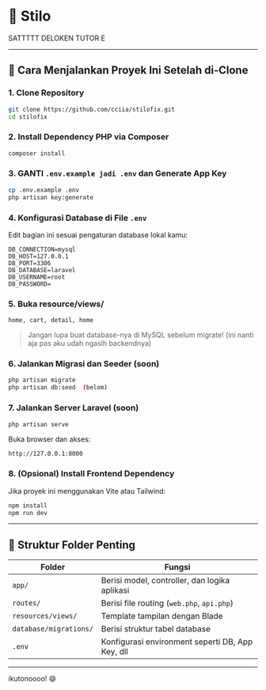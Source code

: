 # 🌟 Stilo

SATTTTT DELOKEN TUTOR E

---

## 🚀 Cara Menjalankan Proyek Ini Setelah di-Clone

### 1. Clone Repository

```bash
git clone https://github.com/cciia/stilofix.git
cd stilofix
```

### 2. Install Dependency PHP via Composer

```bash
composer install
```

### 3. GANTI `.env.example jadi .env` dan Generate App Key

```bash
cp .env.example .env
php artisan key:generate
```

### 4. Konfigurasi Database di File `.env`

Edit bagian ini sesuai pengaturan database lokal kamu:

```env
DB_CONNECTION=mysql
DB_HOST=127.0.0.1
DB_PORT=3306
DB_DATABASE=laravel
DB_USERNAME=root
DB_PASSWORD=
```

### 5. Buka resource/views/
```semua yang ada di views ganti sesuaikan frontend mu 
home, cart, detail, home
```

> Jangan lupa buat database-nya di MySQL sebelum migrate! (ini nanti aja pas aku udah ngasih backendnya)

### 6. Jalankan Migrasi dan Seeder (soon)

```bash
php artisan migrate
php artisan db:seed  (belom)
```

### 7. Jalankan Server Laravel (soon)

```bash
php artisan serve
```

Buka browser dan akses:

```
http://127.0.0.1:8000
```

### 8. (Opsional) Install Frontend Dependency

Jika proyek ini menggunakan Vite atau Tailwind:

```bash
npm install
npm run dev
```

---

## 📁 Struktur Folder Penting

| Folder                 | Fungsi                                           |
| ---------------------- | ------------------------------------------------ |
| `app/`                 | Berisi model, controller, dan logika aplikasi    |
| `routes/`              | Berisi file routing (`web.php`, `api.php`)       |
| `resources/views/`     | Template tampilan dengan Blade                   |
| `database/migrations/` | Berisi struktur tabel database                   |
| `.env`                 | Konfigurasi environment seperti DB, App Key, dll |

---


ikutonoooo! 😄